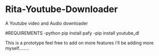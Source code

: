 # Rita-Youtube-Downloader
A Youtube video and Audio downloader

#REQUIREMENTS
-python pip install pafy
-pip install youtube_dl

This is a prototype feel free to add on more features i'll be adding more myself........
